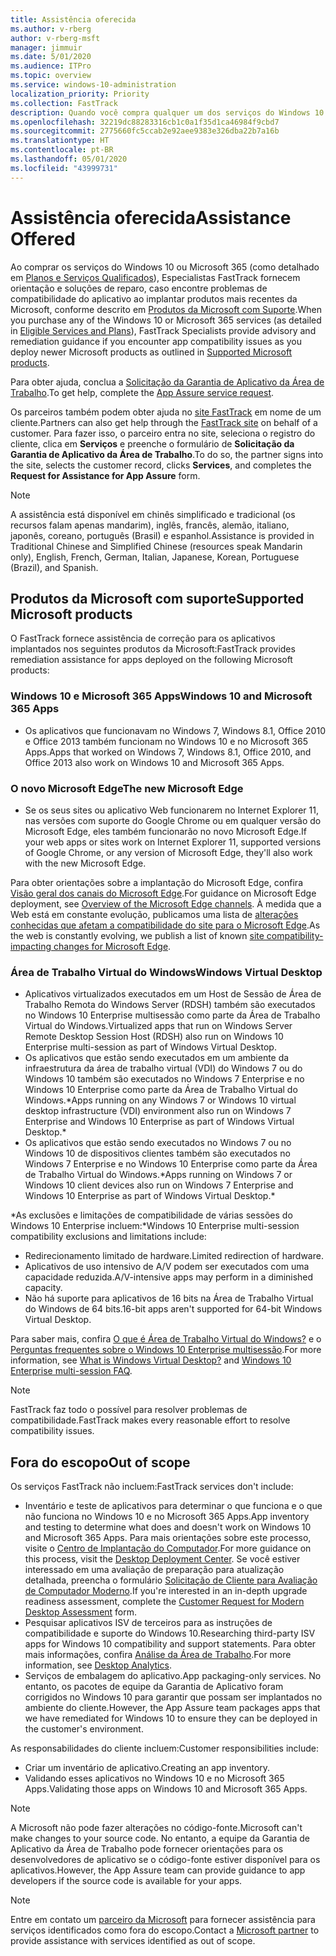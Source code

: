 ```yaml
---
title: Assistência oferecida
ms.author: v-rberg
author: v-rberg-msft
manager: jimmuir
ms.date: 5/01/2020
ms.audience: ITPro
ms.topic: overview
ms.service: windows-10-administration
localization_priority: Priority
ms.collection: FastTrack
description: Quando você compra qualquer um dos serviços do Windows 10 ou do Microsoft 365, os especialistas do FastTrack fornecem orientações de aconselhamento e correção para implantar no Windows 10 e no Microsoft 365 Apps e manter-se atualizado sem nenhum custo adicional (com uma assinatura qualificada).
ms.openlocfilehash: 32219dc88283316cb1c0a1f35d1ca46984f9cbd7
ms.sourcegitcommit: 2775660fc5ccab2e92aee9383e326dba22b7a16b
ms.translationtype: HT
ms.contentlocale: pt-BR
ms.lasthandoff: 05/01/2020
ms.locfileid: "43999731"
---
```

# <a name="assistance-offered"></a><span data-ttu-id="f3fa0-103">Assistência oferecida</span><span class="sxs-lookup"><span data-stu-id="f3fa0-103">Assistance Offered</span></span>  

<span data-ttu-id="f3fa0-104">Ao comprar os serviços do Windows 10 ou Microsoft 365 (como detalhado em [Planos e Serviços Qualificados](M365-eligible-services-and-plans.md)), Especialistas FastTrack fornecem orientação e soluções de reparo, caso encontre problemas de compatibilidade do aplicativo ao implantar produtos mais recentes da Microsoft, conforme descrito em [Produtos da Microsoft com Suporte](#supported-microsoft-products).</span><span class="sxs-lookup"><span data-stu-id="f3fa0-104">When you purchase any of the Windows 10 or Microsoft 365 services (as detailed in [Eligible Services and Plans](M365-eligible-services-and-plans.md)), FastTrack Specialists provide advisory and remediation guidance if you encounter app compatibility issues as you deploy newer Microsoft products as outlined in [Supported Microsoft products](#supported-microsoft-products).</span></span>

<span data-ttu-id="f3fa0-105">Para obter ajuda, conclua a [Solicitação da Garantia de Aplicativo da Área de Trabalho](https://go.microsoft.com/fwlink/?linkid=2022721).</span><span class="sxs-lookup"><span data-stu-id="f3fa0-105">To get help, complete the [App Assure service request](https://go.microsoft.com/fwlink/?linkid=2022721).</span></span>

<span data-ttu-id="f3fa0-106">Os parceiros também podem obter ajuda no [site FastTrack](https://go.microsoft.com/fwlink/?linkid=780698) em nome de um cliente.</span><span class="sxs-lookup"><span data-stu-id="f3fa0-106">Partners can also get help through the [FastTrack site](https://go.microsoft.com/fwlink/?linkid=780698) on behalf of a customer.</span></span> <span data-ttu-id="f3fa0-107">Para fazer isso, o parceiro entra no site, seleciona o registro do cliente, clica em **Serviços** e preenche o formulário de **Solicitação da Garantia de Aplicativo da Área de Trabalho**.</span><span class="sxs-lookup"><span data-stu-id="f3fa0-107">To do so, the partner signs into the site, selects the customer record, clicks **Services**, and completes the **Request for Assistance for App Assure** form.</span></span>

> [!NOTE]
> <span data-ttu-id="f3fa0-108">A assistência está disponível em chinês simplificado e tradicional (os recursos falam apenas mandarim), inglês, francês, alemão, italiano, japonês, coreano, português (Brasil) e espanhol.</span><span class="sxs-lookup"><span data-stu-id="f3fa0-108">Assistance is provided in Traditional Chinese and Simplified Chinese (resources speak Mandarin only), English, French, German, Italian, Japanese, Korean, Portuguese (Brazil), and Spanish.</span></span> 

## <a name="supported-microsoft-products"></a><span data-ttu-id="f3fa0-109">Produtos da Microsoft com suporte</span><span class="sxs-lookup"><span data-stu-id="f3fa0-109">Supported Microsoft products</span></span>

<span data-ttu-id="f3fa0-110">O FastTrack fornece assistência de correção para os aplicativos implantados nos seguintes produtos da Microsoft:</span><span class="sxs-lookup"><span data-stu-id="f3fa0-110">FastTrack provides remediation assistance for apps deployed on the following Microsoft products:</span></span>

### <a name="windows-10-and-microsoft-365-apps"></a><span data-ttu-id="f3fa0-111">Windows 10 e Microsoft 365 Apps</span><span class="sxs-lookup"><span data-stu-id="f3fa0-111">Windows 10 and Microsoft 365 Apps</span></span>

- <span data-ttu-id="f3fa0-112">Os aplicativos que funcionavam no Windows 7, Windows 8.1, Office 2010 e Office 2013 também funcionam no Windows 10 e no Microsoft 365 Apps.</span><span class="sxs-lookup"><span data-stu-id="f3fa0-112">Apps that worked on Windows 7, Windows 8.1, Office 2010, and Office 2013 also work on Windows 10 and Microsoft 365 Apps.</span></span>

### <a name="the-new-microsoft-edge"></a><span data-ttu-id="f3fa0-113">O novo Microsoft Edge</span><span class="sxs-lookup"><span data-stu-id="f3fa0-113">The new Microsoft Edge</span></span>

- <span data-ttu-id="f3fa0-114">Se os seus sites ou aplicativo Web funcionarem no Internet Explorer 11, nas versões com suporte do Google Chrome ou em qualquer versão do Microsoft Edge, eles também funcionarão no novo Microsoft Edge.</span><span class="sxs-lookup"><span data-stu-id="f3fa0-114">If your web apps or sites work on Internet Explorer 11, supported versions of Google Chrome, or any version of Microsoft Edge, they'll also work with the new Microsoft Edge.</span></span>

<span data-ttu-id="f3fa0-115">Para obter orientações sobre a implantação do Microsoft Edge, confira [Visão geral dos canais do Microsoft Edge](https://docs.microsoft.com/DeployEdge/microsoft-edge-channels).</span><span class="sxs-lookup"><span data-stu-id="f3fa0-115">For guidance on Microsoft Edge deployment, see [Overview of the Microsoft Edge channels](https://docs.microsoft.com/DeployEdge/microsoft-edge-channels).</span></span> <span data-ttu-id="f3fa0-116">À medida que a Web está em constante evolução, publicamos uma lista de [alterações conhecidas que afetam a compatibilidade do site para o Microsoft Edge](https://docs.microsoft.com/microsoft-edge/web-platform/site-impacting-changes).</span><span class="sxs-lookup"><span data-stu-id="f3fa0-116">As the web is constantly evolving, we publish a list of known [site compatibility-impacting changes for Microsoft Edge](https://docs.microsoft.com/microsoft-edge/web-platform/site-impacting-changes).</span></span>

### <a name="windows-virtual-desktop"></a><span data-ttu-id="f3fa0-117">Área de Trabalho Virtual do Windows</span><span class="sxs-lookup"><span data-stu-id="f3fa0-117">Windows Virtual Desktop</span></span>

- <span data-ttu-id="f3fa0-118">Aplicativos virtualizados executados em um Host de Sessão de Área de Trabalho Remota do Windows Server (RDSH) também são executados no Windows 10 Enterprise multisessão como parte da Área de Trabalho Virtual do Windows.</span><span class="sxs-lookup"><span data-stu-id="f3fa0-118">Virtualized apps that run on Windows Server Remote Desktop Session Host (RDSH) also run on Windows 10 Enterprise multi-session as part of Windows Virtual Desktop.</span></span>
- <span data-ttu-id="f3fa0-119">Os aplicativos que estão sendo executados em um ambiente da infraestrutura da área de trabalho virtual (VDI) do Windows 7 ou do Windows 10 também são executados no Windows 7 Enterprise e no Windows 10 Enterprise como parte da Área de Trabalho Virtual do Windows.\*</span><span class="sxs-lookup"><span data-stu-id="f3fa0-119">Apps running on any Windows 7 or Windows 10 virtual desktop infrastructure (VDI) environment also run on Windows 7 Enterprise and Windows 10 Enterprise as part of Windows Virtual Desktop.\*</span></span>
- <span data-ttu-id="f3fa0-120">Os aplicativos que estão sendo executados no Windows 7 ou no Windows 10 de dispositivos clientes também são executados no Windows 7 Enterprise e no Windows 10 Enterprise como parte da Área de Trabalho Virtual do Windows.\*</span><span class="sxs-lookup"><span data-stu-id="f3fa0-120">Apps running on Windows 7 or Windows 10 client devices also run on Windows 7 Enterprise and Windows 10 Enterprise as part of Windows Virtual Desktop.\*</span></span>

<span data-ttu-id="f3fa0-121">\*As exclusões e limitações de compatibilidade de várias sessões do Windows 10 Enterprise incluem:</span><span class="sxs-lookup"><span data-stu-id="f3fa0-121">\*Windows 10 Enterprise multi-session compatibility exclusions and limitations include:</span></span>
- <span data-ttu-id="f3fa0-122">Redirecionamento limitado de hardware.</span><span class="sxs-lookup"><span data-stu-id="f3fa0-122">Limited redirection of hardware.</span></span>
- <span data-ttu-id="f3fa0-123">Aplicativos de uso intensivo de A/V podem ser executados com uma capacidade reduzida.</span><span class="sxs-lookup"><span data-stu-id="f3fa0-123">A/V-intensive apps may perform in a diminished capacity.</span></span>
- <span data-ttu-id="f3fa0-124">Não há suporte para aplicativos de 16 bits na Área de Trabalho Virtual do Windows de 64 bits.</span><span class="sxs-lookup"><span data-stu-id="f3fa0-124">16-bit apps aren't supported for 64-bit Windows Virtual Desktop.</span></span>

<span data-ttu-id="f3fa0-125">Para saber mais, confira [O que é Área de Trabalho Virtual do Windows?](https://docs.microsoft.com/azure/virtual-desktop/overview) e o [Perguntas frequentes sobre o Windows 10 Enterprise multisessão](https://docs.microsoft.com/azure/virtual-desktop/windows-10-multisession-faq).</span><span class="sxs-lookup"><span data-stu-id="f3fa0-125">For more information, see [What is Windows Virtual Desktop?](https://docs.microsoft.com/azure/virtual-desktop/overview) and [Windows 10 Enterprise multi-session FAQ](https://docs.microsoft.com/azure/virtual-desktop/windows-10-multisession-faq).</span></span>

> [!NOTE]
> <span data-ttu-id="f3fa0-126">FastTrack faz todo o possível para resolver problemas de compatibilidade.</span><span class="sxs-lookup"><span data-stu-id="f3fa0-126">FastTrack makes every reasonable effort to resolve compatibility issues.</span></span> 

## <a name="out-of-scope"></a><span data-ttu-id="f3fa0-127">Fora do escopo</span><span class="sxs-lookup"><span data-stu-id="f3fa0-127">Out of scope</span></span>

<span data-ttu-id="f3fa0-128">Os serviços FastTrack não incluem:</span><span class="sxs-lookup"><span data-stu-id="f3fa0-128">FastTrack services don't include:</span></span>
- <span data-ttu-id="f3fa0-129">Inventário e teste de aplicativos para determinar o que funciona e o que não funciona no Windows 10 e no Microsoft 365 Apps.</span><span class="sxs-lookup"><span data-stu-id="f3fa0-129">App inventory and testing to determine what does and doesn't work on Windows 10 and Microsoft 365 Apps.</span></span> <span data-ttu-id="f3fa0-130">Para mais orientações sobre este processo, visite o [Centro de Implantação do Computador](https://go.microsoft.com/fwlink/?linkid=2080140).</span><span class="sxs-lookup"><span data-stu-id="f3fa0-130">For more guidance on this process, visit the [Desktop Deployment Center](https://go.microsoft.com/fwlink/?linkid=2080140).</span></span> <span data-ttu-id="f3fa0-131">Se você estiver interessado em uma avaliação de preparação para atualização detalhada, preencha o formulário [Solicitação de Cliente para Avaliação de Computador Moderno](https://go.microsoft.com/fwlink/?linkid=2053818).</span><span class="sxs-lookup"><span data-stu-id="f3fa0-131">If you're interested in an in-depth upgrade readiness assessment, complete the [Customer Request for Modern Desktop Assessment](https://go.microsoft.com/fwlink/?linkid=2053818) form.</span></span>
- <span data-ttu-id="f3fa0-132">Pesquisar aplicativos ISV de terceiros para as instruções de compatibilidade e suporte do Windows 10.</span><span class="sxs-lookup"><span data-stu-id="f3fa0-132">Researching third-party ISV apps for Windows 10 compatibility and support statements.</span></span> <span data-ttu-id="f3fa0-133">Para obter mais informações, confira [Análise da Área de Trabalho](https://docs.microsoft.com/sccm/desktop-analytics/overview).</span><span class="sxs-lookup"><span data-stu-id="f3fa0-133">For more information, see [Desktop Analytics](https://docs.microsoft.com/sccm/desktop-analytics/overview).</span></span>
- <span data-ttu-id="f3fa0-134">Serviços de embalagem do aplicativo.</span><span class="sxs-lookup"><span data-stu-id="f3fa0-134">App packaging-only services.</span></span> <span data-ttu-id="f3fa0-135">No entanto, os pacotes de equipe da Garantia de Aplicativo foram corrigidos no Windows 10 para garantir que possam ser implantados no ambiente do cliente.</span><span class="sxs-lookup"><span data-stu-id="f3fa0-135">However, the App Assure team packages apps that we have remediated for Windows 10 to ensure they can be deployed in the customer's environment.</span></span>

<span data-ttu-id="f3fa0-136">As responsabilidades do cliente incluem:</span><span class="sxs-lookup"><span data-stu-id="f3fa0-136">Customer responsibilities include:</span></span>
- <span data-ttu-id="f3fa0-137">Criar um inventário de aplicativo.</span><span class="sxs-lookup"><span data-stu-id="f3fa0-137">Creating an app inventory.</span></span>
- <span data-ttu-id="f3fa0-138">Validando esses aplicativos no Windows 10 e no Microsoft 365 Apps.</span><span class="sxs-lookup"><span data-stu-id="f3fa0-138">Validating those apps on Windows 10 and Microsoft 365 Apps.</span></span>

> [!NOTE]
> <span data-ttu-id="f3fa0-139">A Microsoft não pode fazer alterações no código-fonte.</span><span class="sxs-lookup"><span data-stu-id="f3fa0-139">Microsoft can't make changes to your source code.</span></span> <span data-ttu-id="f3fa0-140">No entanto, a equipe da Garantia de Aplicativo da Área de Trabalho pode fornecer orientações para os desenvolvedores de aplicativo se o código-fonte estiver disponível para os aplicativos.</span><span class="sxs-lookup"><span data-stu-id="f3fa0-140">However, the App Assure team can provide guidance to app developers if the source code is available for your apps.</span></span>

> [!NOTE]
> <span data-ttu-id="f3fa0-141">Entre em contato um [parceiro da Microsoft](https://go.microsoft.com/fwlink/?linkid=2080150) para fornecer assistência para serviços identificados como fora do escopo.</span><span class="sxs-lookup"><span data-stu-id="f3fa0-141">Contact a [Microsoft partner](https://go.microsoft.com/fwlink/?linkid=2080150) to provide assistance with services identified as out of scope.</span></span>


